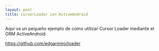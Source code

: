 ```yaml
---
layout: post
title: CursorLoader con ActiveAndroid
---
```

Aquí va un pequeño ejemplo de como utilizar Cursor Loader mediante el ORM ActiveAndroid

https://github.com/edgarmiro/loader
